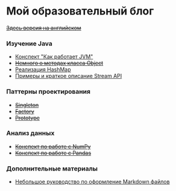 # Мой образовательный блог

~~[Здесь версия на английском](https://example.com/)~~

### Изучение Java
* [Конспект "Как работает JVM"](Java/JVM_Working.md)
* ~~[Немного о методах класса Object]()~~
* [Реализация HashMap](Java/HashMap.md)
* [Примеры и краткое описание Stream API](Java/Stream_API.md)

### Паттерны проектирования
* ~~[Singleton]()~~
* ~~[Factory]()~~
* ~~[Prototype]()~~

### Анализ данных
* ~~[Конспект по работе с NumPy]()~~
* ~~[Конспект по работе с Pandas]()~~

### Дополнительные материалы
* [Небольшое руководство по оформление Markdown файлов](https://gist.github.com/Jekins/2bf2d0638163f1294637)
